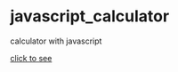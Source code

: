 # javascript_calculator
 calculator with javascript 
 
 [click to see](https://j0a0pedro.github.io/javascript_calculator/)
